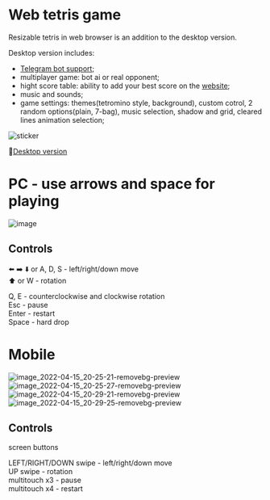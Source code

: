 # Web tetris game
Resizable tetris in web browser is an addition to the desktop version. </br>

Desktop version includes: 
* [Telegram bot support](https://t.me/tetris_game_tetris_bot?start=null);
* multiplayer game: bot ai or real opponent;
* hight score table: ability to add your best score on the [website](https://sheshkon.github.io/tetris-site/);
* music and sounds;
* game settings: themes(tetromino style, background), custom cotrol, 2 random options(plain, 7-bag), music selection, shadow and grid, cleared lines animation selection;



![sticker](https://user-images.githubusercontent.com/55100820/160855962-32153a44-b494-413c-baa9-ee42ed23db7c.gif)



🔗[Desktop version](https://github.com/vitaliysheshkoff/Tetris-Multiplayer)


# PC - use arrows and space for playing
![image](https://user-images.githubusercontent.com/55100820/160843649-8d3dd6b0-81a6-47b5-a1b3-bbdc76efb310.png)
## Controls
⬅️ ➡️ ⬇️ or A, D, S - left/right/down move </br>
⬆️ or W - rotation </br>

Q, E - counterclockwise and clockwise rotation </br>
Esc - pause </br>
Enter - restart </br>
Space - hard drop </br>


# Mobile
![image_2022-04-15_20-25-21-removebg-preview](https://user-images.githubusercontent.com/55100820/163607070-3ca4007a-f27e-4003-b063-3e7b1f6559c0.png)
![image_2022-04-15_20-25-27-removebg-preview](https://user-images.githubusercontent.com/55100820/163607079-3494abd1-bc02-4745-9fb4-3d9df48f46ef.png)
![image_2022-04-15_20-29-21-removebg-preview](https://user-images.githubusercontent.com/55100820/163607083-2c3604d5-26ac-4909-a783-6d2ad8c82162.png)
![image_2022-04-15_20-29-25-removebg-preview](https://user-images.githubusercontent.com/55100820/163607088-d495d6ee-0f0c-4fe7-8482-01e0cc77ae2f.png)


## Controls
screen buttons </br>

LEFT/RIGHT/DOWN swipe - left/right/down move </br>
UP swipe - rotation </br>
multitouch x3 - pause </br>
multitouch x4 - restart </br>
